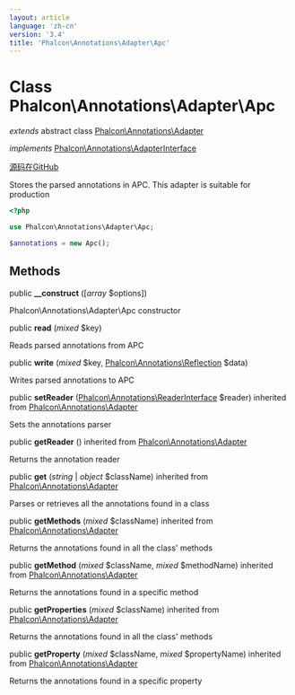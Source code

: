 ```yaml
---
layout: article
language: 'zh-cn'
version: '3.4'
title: 'Phalcon\Annotations\Adapter\Apc'
---
```


# Class **Phalcon\Annotations\Adapter\Apc**

*extends* abstract class [Phalcon\Annotations\Adapter](/3.4/en/api/Phalcon_Annotations_Adapter)

*implements* [Phalcon\Annotations\AdapterInterface](/3.4/en/api/Phalcon_Annotations_AdapterInterface)

<a href="https://github.com/phalcon/cphalcon/tree/v3.4.0/phalcon/annotations/adapter/apc.zep" class="btn btn-default btn-sm">源码在GitHub</a>

Stores the parsed annotations in APC. This adapter is suitable for production

```php
<?php

use Phalcon\Annotations\Adapter\Apc;

$annotations = new Apc();

```

## Methods

public **__construct** ([*array* $options])

Phalcon\Annotations\Adapter\Apc constructor

public **read** (*mixed* $key)

Reads parsed annotations from APC

public **write** (*mixed* $key, [Phalcon\Annotations\Reflection](/3.4/en/api/Phalcon_Annotations_Reflection) $data)

Writes parsed annotations to APC

public **setReader** ([Phalcon\Annotations\ReaderInterface](/3.4/en/api/Phalcon_Annotations_ReaderInterface) $reader) inherited from [Phalcon\Annotations\Adapter](/3.4/en/api/Phalcon_Annotations_Adapter)

Sets the annotations parser

public **getReader** () inherited from [Phalcon\Annotations\Adapter](/3.4/en/api/Phalcon_Annotations_Adapter)

Returns the annotation reader

public **get** (*string* | *object* $className) inherited from [Phalcon\Annotations\Adapter](/3.4/en/api/Phalcon_Annotations_Adapter)

Parses or retrieves all the annotations found in a class

public **getMethods** (*mixed* $className) inherited from [Phalcon\Annotations\Adapter](/3.4/en/api/Phalcon_Annotations_Adapter)

Returns the annotations found in all the class' methods

public **getMethod** (*mixed* $className, *mixed* $methodName) inherited from [Phalcon\Annotations\Adapter](/3.4/en/api/Phalcon_Annotations_Adapter)

Returns the annotations found in a specific method

public **getProperties** (*mixed* $className) inherited from [Phalcon\Annotations\Adapter](/3.4/en/api/Phalcon_Annotations_Adapter)

Returns the annotations found in all the class' methods

public **getProperty** (*mixed* $className, *mixed* $propertyName) inherited from [Phalcon\Annotations\Adapter](/3.4/en/api/Phalcon_Annotations_Adapter)

Returns the annotations found in a specific property